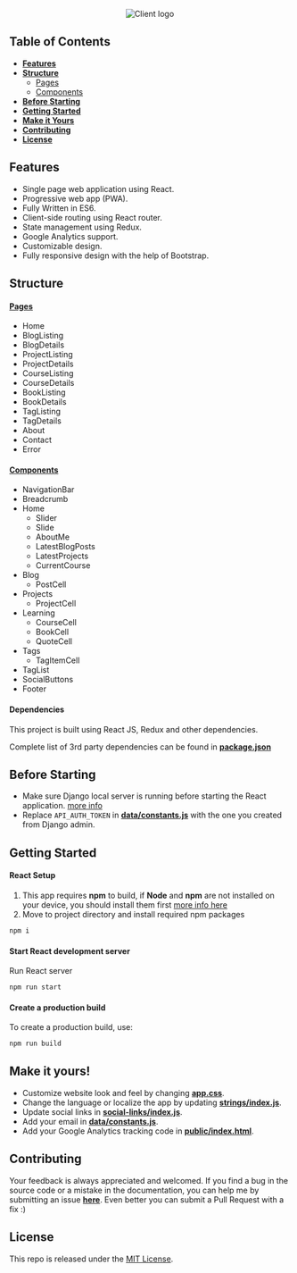 <p align="center">
  <img src="https://cdn.rawgit.com/omaralbeik/omaralbeik.com/client/react/assets/logo_client.svg" title="Client logo">
</p>



## Table of Contents

- [**Features**](#features)
- [**Structure**](#structure)
  - [Pages](#pages)
  - [Components](#components)
- [**Before Starting**](#before-starting)
- [**Getting Started**](#getting-started)
- [**Make it Yours**](#make-it-yours)
- [**Contributing**](#contributing)
- [**License**](#license)



## Features

- Single page web application using React.
- Progressive web app (PWA).
- Fully Written in ES6.
- Client-side routing using React router.
- State management using Redux.
- Google Analytics support.
- Customizable design.
- Fully responsive design with the help of Bootstrap.

## Structure

#### [Pages](https://github.com/omaralbeik/omaralbeik.com/tree/master/react/src/pages)
- Home
- BlogListing
- BlogDetails
- ProjectListing
- ProjectDetails
- CourseListing
- CourseDetails
- BookListing
- BookDetails
- TagListing
- TagDetails
- About
- Contact
- Error

#### [Components](https://github.com/omaralbeik/omaralbeik.com/tree/master/react/src/components)
- NavigationBar
- Breadcrumb
- Home
  - Slider
  - Slide
  - AboutMe
  - LatestBlogPosts
  - LatestProjects
  - CurrentCourse
- Blog
  - PostCell
- Projects
  - ProjectCell
- Learning
  - CourseCell
  - BookCell
  - QuoteCell
- Tags
  - TagItemCell
- TagList
- SocialButtons
- Footer

#### Dependencies
This project is built using React JS, Redux and other dependencies.

Complete list of 3rd party dependencies can be found in [**package.json**](https://github.com/omaralbeik/omaralbeik.com/blob/master/react/package.json)




## Before Starting
- Make sure Django local server is running before starting the React application. [more info](https://github.com/omaralbeik/omaralbeik.com/blob/master/django/README.md)
- Replace `API_AUTH_TOKEN` in [**data/constants.js**](https://github.com/omaralbeik/omaralbeik.com/blob/master/react/src/data/constants.js) with the one you created from Django admin.



## Getting Started

#### React Setup
1. This app requires **npm** to build, if **Node** and **npm** are not installed on your device, you should install them first [more info here](https://docs.npmjs.com/getting-started/installing-node)
2. Move to project directory and install required npm packages
``` bash
npm i
```

#### Start React development server
Run React server
```bash
npm run start
```

#### Create a production build
To create a production build, use:
```bash
npm run build
```



## Make it yours!

- Customize website look and feel by changing [**app.css**](https://github.com/omaralbeik/omaralbeik.com/blob/master/react/src/styles/app.css).
- Change the language or localize the app by updating [**strings/index.js**](https://github.com/omaralbeik/omaralbeik.com/blob/master/react/src/strings/index.js).
- Update social links in [**social-links/index.js**](https://github.com/omaralbeik/omaralbeik.com/blob/master/react/src/social-links/index.js).
- Add your email in [**data/constants.js**](https://github.com/omaralbeik/omaralbeik.com/blob/master/react/src/data/constants.js).
- Add your Google Analytics tracking code in [**public/index.html**](https://github.com/omaralbeik/omaralbeik.com/blob/master/react/public/index.html).



## Contributing

Your feedback is always appreciated and welcomed. If you find a bug in the source code or a mistake in the documentation, you can help me by submitting an issue [**here**](https://github.com/omaralbeik/omaralbeik.com/issues). Even better you can submit a Pull Request with a fix :)



## License

This repo is released under the [MIT License](https://github.com/omaralbeik/omaralbeik.com/blob/master/LICENSE).
